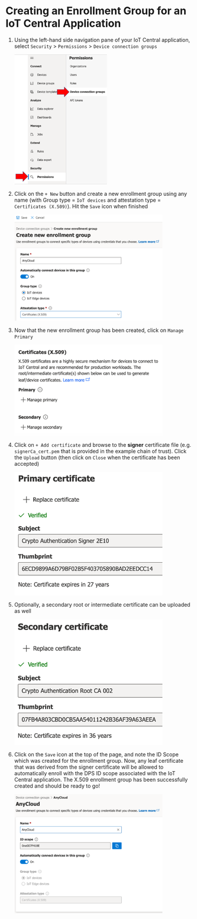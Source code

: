 # Creating an Enrollment Group for an IoT Central Application

1. Using the left-hand side navigation pane of your IoT Central application, select `Security` &gt; `Permissions` &gt; `Device connection groups`

   <img src=".//media/image81a.png" width = 250 />

2. Click on the `+ New` button and create a new enrollment group using any name (with Group type = `IoT devices` and attestation type = `Certificates (X.509)`).  Hit the `Save` icon when finished

   <img src=".//media/image81b.png" width = 400 />

3. Now that the new enrollment group has been created, click on `Manage Primary`

   <img src=".//media/image82.png" width = 400 />

4. Click on `+ Add certificate` and browse to the **signer** certificate file (e.g. `signerCa_cert.pem` that is provided in the example chain of trust). Click the `Upload` button (then click on `Close` when the certificate has been accepted)

   <img src=".//media/image76.png" width = 400 />

5. Optionally, a secondary root or intermediate certificate can be uploaded as well

   <img src=".//media/image77.png" width = 400 />

6. Click on the `Save` icon at the top of the page, and note the ID Scope which was created for the enrollment group. Now, any leaf certificate that was derived from the signer certificate will be allowed to automatically enroll with the DPS ID scope associated with the IoT Central application. The X.509 enrollment group has been successfully created and should be ready to go!

    <img src=".//media/image78.png" width = 400 />
